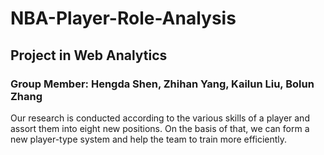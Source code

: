 # NBA-Player-Role-Analysis
## Project in Web Analytics

### Group Member: Hengda Shen, Zhihan Yang, Kailun Liu, Bolun Zhang

Our research is conducted according to the various skills of a player and assort them into eight new positions. On the basis of that, we can form a new player-type system and help the team to train more efficiently.

